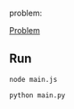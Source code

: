 problem:

<a href="https://codeforces.com/group/MWSDmqGsZm/contest/223205/problem/c"> Problem</a>

## Run

```
node main.js
```

```
python main.py
```